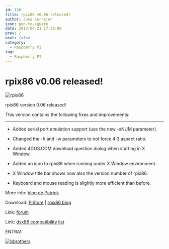 ```yaml
---
id: 136
title: rpix86 v0.06 released!
author: Jose Cerrejon
icon: pen-to-square
date: 2013-04-21 17:30:00
prev: /
next: false
category:
  - Raspberry PI
tag:
  - Raspberry PI
---
```


# rpix86 v0.06 released!

![rpix86](/images/rpix86_logo.jpg)

rpix86 version 0.06 released!

This version contains the following fixes and improvements:

- - -
* Added serial port emulation support (use the new -sNUM parameter).

* Changed the -h and -w parameters to not force 4:3 aspect ratio.

* Added 4DOS.COM download question dialog when starting in X Window.

* Added an icon to rpix86 when running under X Window environment.

* X Window title bar shows now also the version number of rpix86.

* Keyboard and mouse reading is slightly more efficient than before.

More info: [blog de Patrick](http://rpix86.patrickaalto.com/rblog.html)

Download: [PiStore](http://store.raspberrypi.com/projects/rpix86) | [rpix86 blog](http://rpix86.patrickaalto.com/rdown.html)

Link: [forum](http://www.raspberrypi.org/phpBB3/viewtopic.php?f=78&t=32934)

Link: [dsx86 compatibility list](http://dsx86compatibility.pbworks.com/w/page/26738915/Compatibility%20List)

ENTRA!:

<a href="/res/the-blues-brothers.zip">![bbrothers](/images/bbrothers.jpg "Download and play The Blues Brothers!")</a>